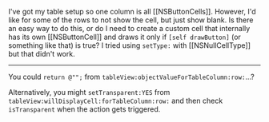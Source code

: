 I've got my table setup so one column is all [[NSButtonCells]]. However, I'd like for some of the rows to not show the cell, but just show blank. Is there an easy way to do this, or do I need to create a custom cell that internally has its own [[NSButtonCell]] and draws it only if <code>[self drawButton]</code> (or something like that) is true? I tried using <code>setType:</code> with [[NSNullCellType]] but that didn't work.

----
You could <code>return @"";</code> from <code>tableView:objectValueForTableColumn:row:</code>...?

Alternatively, you might <code>setTransparent:YES</code> from <code>tableView:willDisplayCell:forTableColumn:row:</code> and then check <code>isTransparent</code> when the action gets triggered.